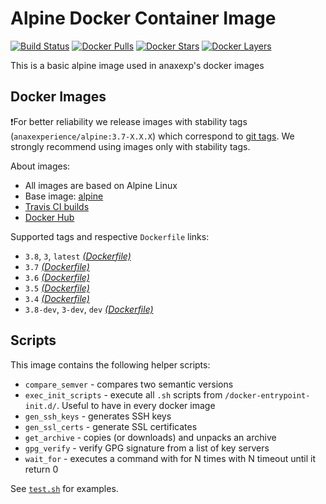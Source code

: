 # Alpine Docker Container Image

[![Build Status](https://travis-ci.org/anaxexp/alpine.svg?branch=master)](https://travis-ci.org/anaxexp/alpine)
[![Docker Pulls](https://img.shields.io/docker/pulls/anaxexperience/alpine.svg)](https://hub.docker.com/r/anaxexperience/alpine)
[![Docker Stars](https://img.shields.io/docker/stars/anaxexperience/alpine.svg)](https://hub.docker.com/r/anaxexperience/alpine)
[![Docker Layers](https://images.microbadger.com/badges/image/anaxexperience/alpine.svg)](https://microbadger.com/images/anaxexperience/alpine)

This is a basic alpine image used in anaxexp's docker images

## Docker Images

❗For better reliability we release images with stability tags (`anaxexperience/alpine:3.7-X.X.X`) which correspond to [git tags](https://github.com/anaxexp/alpine/releases). We strongly recommend using images only with stability tags. 

About images:

* All images are based on Alpine Linux
* Base image: [alpine](https://hub.docker.com/r/_/alpine)
* [Travis CI builds](https://travis-ci.org/anaxexp/alpine) 
* [Docker Hub](https://hub.docker.com/r/anaxexperience/alpine) 

[_(Dockerfile)_]: https://github.com/anaxexp/alpine/tree/master/Dockerfile

Supported tags and respective `Dockerfile` links:

* `3.8`, `3`, `latest` [_(Dockerfile)_]
* `3.7` [_(Dockerfile)_]
* `3.6` [_(Dockerfile)_]
* `3.5` [_(Dockerfile)_]
* `3.4` [_(Dockerfile)_]
* `3.8-dev`, `3-dev`, `dev` [_(Dockerfile)_]

## Scripts

This image contains the following helper scripts:

* `compare_semver` - compares two semantic versions
* `exec_init_scripts` - execute all `.sh` scripts from `/docker-entrypoint-init.d/`. Useful to have in every docker image
* `gen_ssh_keys` - generates SSH keys
* `gen_ssl_certs` - generate SSL certificates
* `get_archive` - copies (or downloads) and unpacks an archive
* `gpg_verify` - verify GPG signature from a list of key servers
* `wait_for` - executes a command with for N times with N timeout until it return 0

See [`test.sh`](https://github.com/anaxexp/alpine/blob/master/test.sh) for examples.